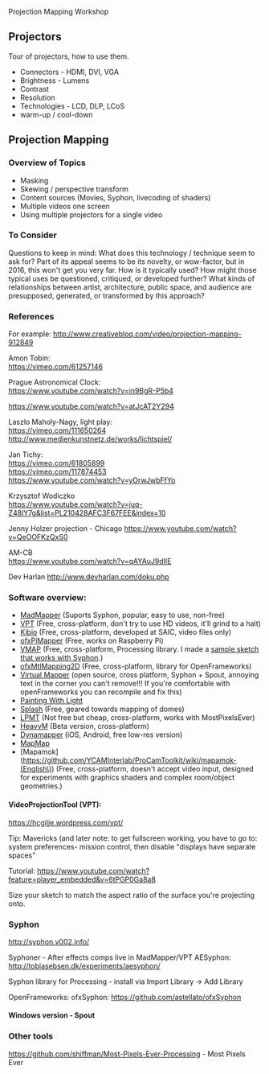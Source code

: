 Projection Mapping Workshop

## Projectors

Tour of projectors, how to use them.

* Connectors - HDMI, DVI, VGA
* Brightness - Lumens
* Contrast
* Resolution
* Technologies - LCD, DLP, LCoS
* warm-up / cool-down

## Projection Mapping

### Overview of Topics
* Masking
* Skewing / perspective transform
* Content sources (Movies, Syphon, livecoding of shaders)
* Multiple videos one screen 
* Using multiple projectors for a single video

### To Consider

Questions to keep in mind: What does this technology / technique seem to ask for? Part of its appeal seems to be its novelty, or wow-factor, but in 2016, this won't get you very far. How is it typically used? How might those typical uses be questioned, critiqued, or developed further? What kinds of relationships between artist, architecture, public space, and audience are presupposed, generated, or transformed by this approach?

### References

For example:
http://www.creativebloq.com/video/projection-mapping-912849

Amon Tobin:  
https://vimeo.com/61257146

Prague Astronomical Clock:  
https://www.youtube.com/watch?v=in9BgR-P5b4

https://www.youtube.com/watch?v=atJcAT2Y294

Laszlo Maholy-Nagy, light play:  
https://vimeo.com/111650264  
http://www.medienkunstnetz.de/works/lichtspiel/

Jan Tichy:  
https://vimeo.com/61805899  
https://vimeo.com/117874453  
https://www.youtube.com/watch?v=yOrwJwbFfYo

Krzysztof Wodiczko  
https://www.youtube.com/watch?v=juq-Z48lY7g&list=PL210428AFC3F67FEE&index=10

Jenny Holzer projection - Chicago
https://www.youtube.com/watch?v=QeOOFKzQxS0

AM-CB  
https://www.youtube.com/watch?v=qAYAuJ9dIlE

Dev Harlan
http://www.devharlan.com/doku.php


### Software overview:
* [MadMapper](http://www.madmapper.com/) (Suports Syphon, popular, easy to use, non-free)
* [VPT](https://hcgilje.wordpress.com/vpt/) (Free, cross-platform, don't try to use HD videos, it'll grind to a halt)
* [Kibio](https://github.com/kibio/kibio/releases) (Free, cross-platform, developed at SAIC, video files only)
* [ofxPiMapper](https://github.com/kr15h/ofxPiMapper) (Free, works on Raspberry Pi)
* [VMAP](https://github.com/AlanChatham/VMap/releases) (Free, cross-platform, Processing library. I made a [sample sketch that works with Syphon]().)
* [ofxMtlMapping2D](https://github.com/morethanlogic/ofxMtlMapping2D) (Free, cross-platform, library for OpenFrameworks)
* [Virtual Mapper](https://github.com/baku89/VirtualMapper) (open source, cross platform, Syphon + Spout, annoying text in the corner you can't remove!!! If you're comfortable with openFrameworks you can recompile and fix this)
* [Painting With Light](http://www.bigfug.com/software/painting-with-light/#downloads)
* [Splash](https://github.com/paperManu/splash/wiki) (Free, geared towards mapping of domes)
* [LPMT](http://hv-a.com/lpmt/) (Not free but cheap, cross-platform, works with MostPixelsEver)
* [HeavyM](https://heavym.net/en/heavym-software) (Beta version, cross-platform)
* [Dynamapper](http://dynamapper.net/) (iOS, Android, free low-res version)
* [MapMap](http://mapmap.info/tiki-index.php)
* [Mapamok](https://github.com/YCAMInterlab/ProCamToolkit/wiki/mapamok-(English\)) (Free, cross-platform, doesn't accept video input, designed for experiments with graphics shaders and complex room/object geometries.)






#### VideoProjectionTool (VPT):
https://hcgilje.wordpress.com/vpt/

Tip: Mavericks (and later note: to get fullscreen working, you have to go to:  
system preferences- mission control, then disable "displays have separate spaces"

Tutorial: https://www.youtube.com/watch?feature=player_embedded&v=6tPGP0Ga8a8

Size your sketch to match the aspect ratio of the surface you're projecting onto.


### Syphon

http://syphon.v002.info/

Syphoner - After effects comps live in MadMapper/VPT
AESyphon: http://tobiasebsen.dk/experiments/aesyphon/

Syphon library for Processing - install via Import Library -> Add Library

OpenFrameworks: ofxSyphon: https://github.com/astellato/ofxSyphon

#### Windows version - Spout

### Other tools
https://github.com/shiffman/Most-Pixels-Ever-Processing - Most Pixels Ever

